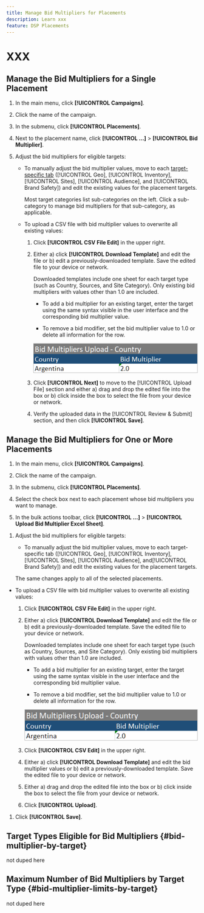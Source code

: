 ```yaml
---
title: Manage Bid Multipliers for Placements
description: Learn xxx
feature: DSP Placements
---
```

# XXX

## Manage the Bid Multipliers for a Single Placement

1. In the main menu, click **[!UICONTROL Campaigns]**.

1. Click the name of the campaign.

1. In the submenu, click **[!UICONTROL Placements]**.

1. Next to the placement name, click  **[!UICONTROL ...]** > **[!UICONTROL Bid Multiplier]**.

1. Adjust the bid multipliers for eligible targets:

   * To manually adjust the bid multiplier values, move to each [target-specific tab](#bid-multiplier-by-target) ([!UICONTROL Geo], [!UICONTROL Inventory], [!UICONTROL Sites], [!UICONTROL Audience], and [!UICONTROL Brand Safety]) and edit the existing values for the placement targets.
   
     Most target categories list sub-categories on the left. Click a sub-category to manage bid multipliers for that sub-category, as applicable.

   * To upload a CSV file with bid multiplier values to overwrite all existing values:

     1. Click **[!UICONTROL CSV File Edit]** in the upper right.

     1. Either a) click **[!UICONTROL Download Template]** and edit the file or b) edit a previously-downloaded template. Save the edited file to your device or network.

        Downloaded templates include one sheet for each target type (such as Country, Sources, and Site Category). Only existing bid multipliers with values other than 1.0 are included.
        
        * To add a bid multiplier for an existing target, enter the target using the same syntax visible in the user interface and the corresponding bid multiplier value.
        
        * To remove a bid modifier, set the bid multiplier value to 1.0 or delete all information for the row.

        ![Example row in a bid multiplier spreadsheet file](/help/dsp/assets/bid-multiplier-spreadsheet.png "Example row in a bid multiplier spreadsheet file")

     1.  Click **[!UICONTROL Next]** to move to the [!UICONTROL Upload File] section and either a) drag and drop the edited file into the box or b) click inside the box to select the file from your device or network.

     1. Verify the uploaded data in the [!UICONTROL Review & Submit] section, and then click **[!UICONTROL Save]**.

## Manage the Bid Multipliers for One or More Placements

<!-- verify all and edit accordingly -->

1. In the main menu, click **[!UICONTROL Campaigns]**.

1. Click the name of the campaign.

1. In the submenu, click **[!UICONTROL Placements]**.

1. Select the check box next to each placement whose bid multipliers you want to manage.

1. In the bulk actions toolbar, click **[!UICONTROL ...]** > **[!UICONTROL Upload Bid Multiplier Excel Sheet]**.

<!-- Check the following this functionality when available in UAT -->

1. Adjust the bid multipliers for eligible targets:

   *  To manually adjust the bid multiplier values, move to each target-specific tab ([!UICONTROL Geo], [!UICONTROL Inventory], [!UICONTROL Sites], [!UICONTROL Audience], and[!UICONTROL Brand Safety]) and edit the existing values for the placement targets.

     The same changes apply to all of the selected placements.

* To upload a CSV file with bid multiplier values to overwrite all existing values:

     1. Click **[!UICONTROL CSV File Edit]** in the upper right.

     1. Either a) click **[!UICONTROL Download Template]** and edit the file or b) edit a previously-downloaded template. Save the edited file to your device or network.

        Downloaded templates include one sheet for each target type (such as Country, Sources, and Site Category). Only existing bid multipliers with values other than 1.0 are included.
        
        * To add a bid multiplier for an existing target, enter the target using the same syntax visible in the user interface and the corresponding bid multiplier value.
        
        * To remove a bid modifier, set the bid multiplier value to 1.0 or delete all information for the row.

        ![Example row in a bid multiplier spreadsheet file](/help/dsp/assets/bid-multiplier-spreadsheet.png "Example row in a bid multiplier spreadsheet file")

     1. Click **[!UICONTROL CSV Edit]** in the upper right.

     1. Either a) click **[!UICONTROL Download Template]** and edit the bid multiplier values or b) edit a previously-downloaded template. Save the edited file to your device or network.

     1.  Either a) drag and drop the edited file into the box or b) click inside the box to select the file from your device or network. 

    1. Click **[!UICONTROL Upload]**.

1. Click **[!UICONTROL Save]**.

## Target Types Eligible for Bid Multipliers {#bid-multiplier-by-target}

not duped here

## Maximum Number of Bid Multipliers by Target Type {#bid-multiplier-limits-by-target}

not duped here

<!--

>[!MORELIKETHIS]
>
>* [About Placement Management](placement-about.md)
>* [Edit Placements](placement-edit.md)
>* [View the Change Log for a Placement](placement-change-log.md)
>* [Placement Settings](placement-settings.md)
 -->
